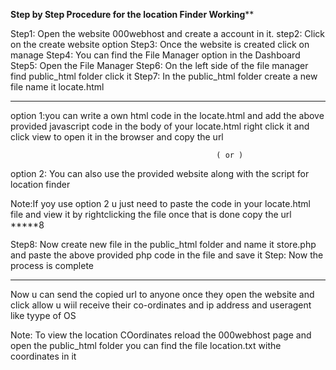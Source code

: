 **************************Step by Step Procedure for the location Finder Working****************************


Step1: Open the website 000webhost and create a account in it.
step2: Click on the create website option 
Step3: Once the website is created click on manage 
Step4: You can find the File Manager option in the Dashboard
Step5: Open the File Manager
Step6: On the left side of the file manager find public_html folder click it
Step7: In the public_html folder create a new file name it locate.html
*******
option 1:you can write a own html code in the locate.html and add the above provided javascript code in the body of your locate.html right click it and click view to open it in the browser and copy the url 


                                                  ( or )
                                                  
option 2: You can also use the provided website along with the script for location finder  


Note:If yoy use option 2 u just need to paste the code in your locate.html file and view it by rightclicking the file once that is done copy the url
*****8

Step8: Now create new file in the public_html folder and name it store.php and paste the above provided php code in the file and save it 
Step: Now the process is complete


*********
Now u can send the copied url to anyone once they open the website and click allow u wiil receive their co-ordinates and ip address and useragent like tyype of OS

Note: To view the location COordinates reload the 000webhost page and open the public_html folder you can find the file location.txt withe coordinates in it 
